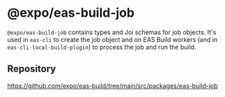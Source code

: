 # @expo/eas-build-job

`@expo/eas-build-job` contains types and Joi schemas for job objects. It's used in `eas-cli` to create the job object and on EAS Build workers (and in `eas-cli-local-build-plugin`) to process the job and run the build.

## Repository

https://github.com/expo/eas-build/tree/main/src/packages/eas-build-job
